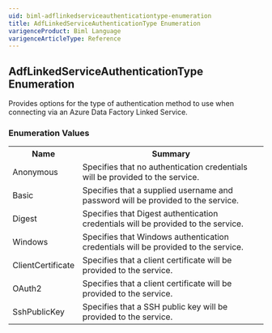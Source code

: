 ```yaml
---
uid: biml-adflinkedserviceauthenticationtype-enumeration
title: AdfLinkedServiceAuthenticationType Enumeration
varigenceProduct: Biml Language
varigenceArticleType: Reference
---
```


## AdfLinkedServiceAuthenticationType Enumeration<div class="LanguageSummary"><div class ="SummaryItem">Provides options for the type of authentication method to use when connecting via an Azure Data Factory Linked Service.</div></div><div class="EnumValueGroup">### Enumeration Values<table id="EnumValue" class="MemberList"><tbody><tr><th class="MemberNameColumnHeader">Name</th><th class="MemberSummaryColumnHeader">Summary</th></tr><tr class="cd0"><td class="MemberName">Anonymous</td><td class="MemberSummary"><div class ="SummaryItem">Specifies that no authentication credentials will be provided to the service.</div> </td></tr><tr class="cd1"><td class="MemberName">Basic</td><td class="MemberSummary"><div class ="SummaryItem">Specifies that a supplied username and password will be provided to the service.</div> </td></tr><tr class="cd0"><td class="MemberName">Digest</td><td class="MemberSummary"><div class ="SummaryItem">Specifies that Digest authentication credentials will be provided to the service.</div> </td></tr><tr class="cd1"><td class="MemberName">Windows</td><td class="MemberSummary"><div class ="SummaryItem">Specifies that Windows authentication credentials will be provided to the service.</div> </td></tr><tr class="cd0"><td class="MemberName">ClientCertificate</td><td class="MemberSummary"><div class ="SummaryItem">Specifies that a client certificate will be provided to the service.</div> </td></tr><tr class="cd1"><td class="MemberName">OAuth2</td><td class="MemberSummary"><div class ="SummaryItem">Specifies that a client certificate will be provided to the service.</div> </td></tr><tr class="cd0"><td class="MemberName">SshPublicKey</td><td class="MemberSummary"><div class ="SummaryItem">Specifies that a SSH public key will be provided to the service.</div> </td></tr></tbody></table></div>